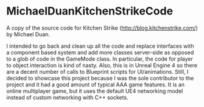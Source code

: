 # MichaelDuanKitchenStrikeCode
A copy of the source code for Kitchen Strike (http://blog.kitchenstrike.com/) by Michael Duan.

I intended to go back and clean up all the code and replace interfaces with a component based system and add more classes server-side as opposed to a glob of code in the GameMode class. In particular, the code for player to object interaction is kind of nasty. Also, this is in Unreal Engine 4 so there are a decent number of calls to Blueprint scripts for UI/animations. Still, I decided to showcase this project because I was the sole contributor to the project and it had a good amount of typical AAA game features. It is an online multiplayer game, but it uses the default UE4 networking model instead of custom networking with C++ sockets.
